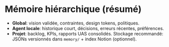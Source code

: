 
# Mémoire hiérarchique (résumé)
- **Global**: vision validée, contraintes, design tokens, politiques.
- **Agent locale**: historique court, décisions, erreurs récentes, préférences.
- **Projet**: backlog, KPIs, rapports UAS consolidés.
Stockage recommandé: JSONs versionnés dans `memory/` + index Notion (optionnel).
